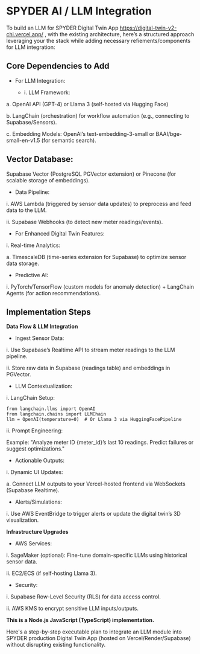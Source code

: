 # SPYDER AI / LLM Integration

To build an LLM for SPYDER  Digital Twin App  https://digital-twin-v2-chi.vercel.app/ , with the existing architecture, here’s a structured approach leveraging your the stack while adding necessary refiements/components for LLM integration:


## Core Dependencies to Add

- For LLM Integration:

    - i. LLM Framework:

a. OpenAI API (GPT-4) or Llama 3 (self-hosted via Hugging Face)

b. LangChain (orchestration) for workflow automation (e.g., connecting to Supabase/Sensors).

c. Embedding Models: OpenAI’s text-embedding-3-small or BAAI/bge-small-en-v1.5 (for semantic search).

## Vector Database:

Supabase Vector (PostgreSQL PGVector extension) or Pinecone (for scalable storage of embeddings).

- Data Pipeline:

i. AWS Lambda (triggered by sensor data updates) to preprocess and feed data to the LLM.

ii. Supabase Webhooks (to detect new meter readings/events).

- For Enhanced Digital Twin Features:

i. Real-time Analytics:

a. TimescaleDB (time-series extension for Supabase) to optimize sensor data storage.

- Predictive AI:

i. PyTorch/TensorFlow (custom models for anomaly detection) + LangChain Agents (for action recommendations).

## Implementation Steps

**Data Flow & LLM Integration**

- Ingest Sensor Data:

i. Use Supabase’s Realtime API to stream meter readings to the LLM pipeline.

ii. Store raw data in Supabase (readings table) and embeddings in PGVector.

- LLM Contextualization:

i. LangChain Setup:

```
from langchain.llms import OpenAI
from langchain.chains import LLMChain
llm = OpenAI(temperature=0)  # Or Llama 3 via HuggingFacePipeline
```

ii. Prompt Engineering:

Example: "Analyze meter ID {meter_id}’s last 10 readings. Predict failures or suggest optimizations."


- Actionable Outputs:

i. Dynamic UI Updates:

a. Connect LLM outputs to your Vercel-hosted frontend via WebSockets (Supabase Realtime).

- Alerts/Simulations:

i. Use AWS EventBridge to trigger alerts or update the digital twin’s 3D visualization.


**Infrastructure Upgrades**

- AWS Services:

i. SageMaker (optional): Fine-tune domain-specific LLMs using historical sensor data.

ii. EC2/ECS (if self-hosting Llama 3).

- Security:

i. Supabase Row-Level Security (RLS) for data access control.

ii. AWS KMS to encrypt sensitive LLM inputs/outputs.








**This is a Node.js JavaScript (TypeScript) implementation.**

Here's a step-by-step executable plan to integrate an LLM module into SPYDER production Digital Twin App (hosted on Vercel/Render/Supabase) without disrupting existing functionality. 
